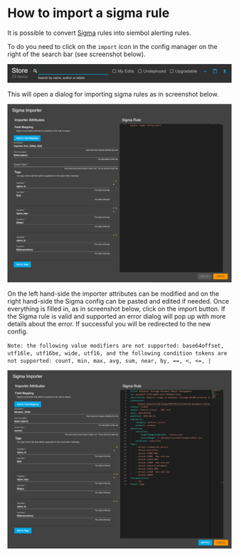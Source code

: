 # How to import a sigma rule
It is possible to convert [Sigma](https://github.com/SigmaHQ/sigma) rules into siembol alerting rules.

To do you need to click on the `import` icon in the config manager on the right of the search bar (see screenshot below).

<img src="../screenshots/import_icon.png" alt="drawing"/>

This will open a dialog for importing sigma rules as in screenshot below.

<img src="../screenshots/sigma_importer_init.png" alt="drawing"/>

On the left hand-side the importer attributes can be modified and on the right hand-side the Sigma config can be pasted and edited if needed. Once everything is filled in, as in screenshot below, click on the import button. If the Sigma rule is valid and supported an error dialog will pop up with more details about the error. If successful you will be redirected to the new config. 

`Note: the following value modifiers are not supported: base64offset, utf16le, utf16be, wide, utf16, and the following condition tokens are not supported: count, min, max, avg, sum, near, by, ==, <, <=, |`

<img src="../screenshots/sigma_importer_valid.png" alt="drawing"/>

